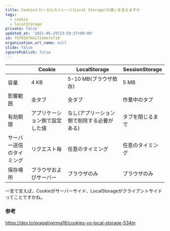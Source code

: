 ```yaml
---
title: Cookieとローカルストレージ(Local Storage)の違いを言えますか
tags:
  - cookie
  - localStorage
private: false
updated_at: '2021-05-29T23:59:37+09:00'
id: f9765b7bb172a6e7ef19
organization_url_name: null
slide: false
ignorePublish: false
---
```

||Cookie|LocalStorage|SessionStorage|
|-|-|-|-|
|容量|4 KB|5-10 MB(ブラウザ依存)|5 MB|
|影響範囲|全タブ|全タブ|作業中のタブ|
|有効期限|アプリケーション側で設定した値|なし(アプリーション側で削除する必要がある)|タブを閉じるまで|
|サーバー送信のタイミング|リクエスト毎|任意のタイミング|任意のタイミング|
|保存場所|ブラウザおよびサーバー|ブラウザのみ|ブラウザのみ|

一言で言えば、Cookieがサーバーサイド、LocalStorageがクライアントサイドってことですかね。


### 参考

https://dev.to/pragativerma18/cookies-vs-local-storage-534m
